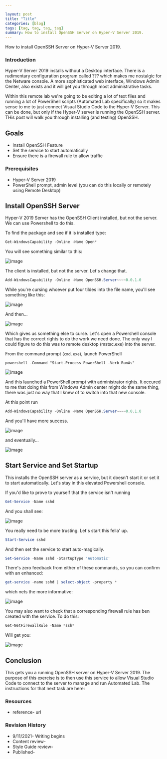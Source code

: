```yaml
---

layout: post
title: "Title"
categories: [blog]
tags: [tag, tag, tag, tag]
summary: How to install OpenSSH Server on Hyper-V Server 2019.
---
```


How to install OpenSSH Server on Hyper-V Server 2019.

### Introduction
Hyper-V Server 2019 installs without a Desktop interface.  There is a rudimentary configuration program called ??? which makes me nostalgic for the Netware console.  A more sophisticated web interface, Windows Admin Center, also exists and it will get you through most administrative tasks.  

Within this remote lab we're going to be editing a lot of text files and running a lot of PowerShell scripts (Automated Lab specifically) so it makes sense to me to just connect Visual Studio Code to the Hyper-V Server.  This can be done, but only if the Hyper-V server is running the OpenSSH server.  THis post will walk you through installing (and testing) OpenSSH.

## Goals
* Install OpenSSH Feature
* Set the service to start automatically
* Ensure there is a firewall rule to allow traffic

### Prerequisites
* Hyper-V Server 2019
* PowerShell prompt, admin level (you can do this locally or remotely using Remote Desktop)

## Install OpenSSH Server
Hyper-V 2019 Server has the OpenSSH Client installed, but not the server.  We can use Powershell to do this.  

To find the package and see if it is installed type:

``` powershell
Get-WindowsCapability -Online -Name Open*
```

You will see something similar to this:

![image]({{site.url}}assets/2021-09-11-hypervServer2019-install-openSSH/get-windowscapability.png)

The client is installed, but not the server.  Let's change that.

``` powershell
Add-WindowsCapability -Online -Name OpenSSH.Server~~~~0.0.1.0
```

While you're cursing whoever put four tildes into the file name, you'll see something like this:

![image]({{site.url}}assets/2021-09-11-hypervServer2019-install-openSSH/add-windowscapability-progress.png)

And then...

![image]({{site.url}}assets/2021-09-11-hypervServer2019-install-openSSH/add-windows-capability-error.png)

Which gives us something else to curse.  Let's open a Powershell console that has the correct rights to do the work we need done.  The only way I could figure to do this was to remote desktop (mstsc.exe) into the server.

From the command prompt (```cmd.exe```), launch PowerShell

``` console
powershell -Command "Start-Process PowerShell -Verb RunAs"
```

![image]({{site.url}}assets/2021-09-11-hypervServer2019-install-openSSH/launch-elevated-powershell.png)

And this launched a PowerShell prompt with administrator rights.  It occured to me that doing this from Windows Admin center might do the same thing, there was just no way that I knew of to switch into that new console.

At this point run

``` powershell
Add-WindowsCapability -Online -Name OpenSSH.Server~~~~0.0.1.0
```

And you'll have more success.

![image]({{site.url}}assets/2021-09-11-hypervServer2019-install-openSSH/add-windows-capability-progress2.png)

and eventually...

![image]({{site.url}}assets/2021-09-11-hypervServer2019-install-openSSH/add-windowscapability-success.png)

## Start Service and Set Startup

This installs the OpenSSH server as a service, but it doesn't start it or set it to start automatically.  Let's stay in this elevated Powershell console.

If you'd like to prove to yourself that the service isn't running

``` powershell
Get-Service -Name sshd
```
And you shall see:

![image]({{site.url}}assets/2021-09-11-hypervServer2019-install-openSSH/get-service-sshd-stopped.png)

You really need to be more trusting.  Let's start this fella' up.

``` powershell
Start-Service sshd
```

And then set the service to start auto-magically.

```powershell
Set-Service -Name sshd -StartupType 'Automatic'
```

There's zero feedback from either of these commands, so you can confirm with an enhanced:

``` powershell
get-service -name sshd | select-object -property *
```

which nets the more informative:

![image]({{site.url}}assets/2021-09-11-hypervServer2019-install-openSSH/enhanced-get-service-sshd.png)

You may also want to check that a corresponding firewall rule has ben created with the service.  To do this:

``` powershell
Get-NetFirewallRule -Name *ssh*
```

Will get you:

![image]({{site.url}}assets/2021-09-11-hypervServer2019-install-openSSH/get-netfirewallrule.png)


## Conclusion
This gets you a running OpenSSH server on Hyper-V Server 2019.  The purpose of this exercise is to then use this service to allow Visual Studio Code to connect to the server to manage and run Automated Lab.  The instructions for that next task are here:

### Resources
* reference- url

### Revision History
* 9/11/2021- Writing begins
* Content review-
* Style Guide review-
* Published-